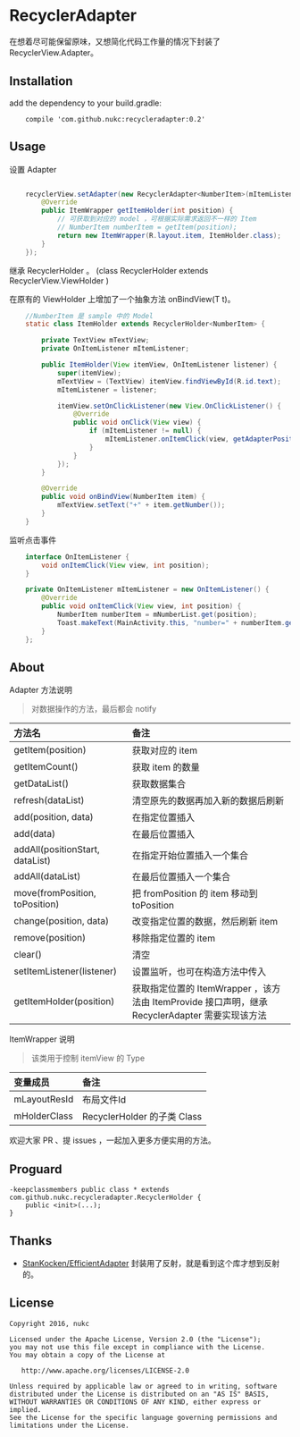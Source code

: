 # RecyclerAdapter
在想着尽可能保留原味，又想简化代码工作量的情况下封装了 RecyclerView.Adapter。

## Installation

add the dependency to your build.gradle:
```
    compile 'com.github.nukc:recycleradapter:0.2'
```

## Usage

设置 Adapter
```java

    recyclerView.setAdapter(new RecyclerAdapter<NumberItem>(mItemListener) {
        @Override
        public ItemWrapper getItemHolder(int position) {
            // 可获取到对应的 model ，可根据实际需求返回不一样的 Item
            // NumberItem numberItem = getItem(position);
            return new ItemWrapper(R.layout.item, ItemHolder.class);
        }
    });

```

继承 RecyclerHolder 。 (class RecyclerHolder extends RecyclerView.ViewHolder )

在原有的 ViewHolder 上增加了一个抽象方法 onBindView(T t)。

```java
    //NumberItem 是 sample 中的 Model
    static class ItemHolder extends RecyclerHolder<NumberItem> {

        private TextView mTextView;
        private OnItemListener mItemListener;

        public ItemHolder(View itemView, OnItemListener listener) {
            super(itemView);
            mTextView = (TextView) itemView.findViewById(R.id.text);
            mItemListener = listener;

            itemView.setOnClickListener(new View.OnClickListener() {
                @Override
                public void onClick(View view) {
                    if (mItemListener != null) {
                        mItemListener.onItemClick(view, getAdapterPosition());
                    }
                }
            });
        }

        @Override
        public void onBindView(NumberItem item) {
            mTextView.setText("+" + item.getNumber());
        }
    }
```

监听点击事件
```java
    interface OnItemListener {
        void onItemClick(View view, int position);
    }

    private OnItemListener mItemListener = new OnItemListener() {
        @Override
        public void onItemClick(View view, int position) {
            NumberItem numberItem = mNumberList.get(position);
            Toast.makeText(MainActivity.this, "number=" + numberItem.getNumber(), Toast.LENGTH_SHORT).show();
        }
    };
```

## About

Adapter 方法说明

> 对数据操作的方法，最后都会 notify

方法名 | 备注
:------------- | :-------------
getItem(position) | 获取对应的 item
getItemCount() | 获取 item 的数量
getDataList() | 获取数据集合
refresh(dataList) | 清空原先的数据再加入新的数据后刷新
add(position, data) | 在指定位置插入
add(data) | 在最后位置插入
addAll(positionStart, dataList) | 在指定开始位置插入一个集合
addAll(dataList) | 在最后位置插入一个集合
move(fromPosition, toPosition) | 把 fromPosition 的 item 移动到 toPosition
change(position, data) | 改变指定位置的数据，然后刷新 item
remove(position) | 移除指定位置的 item
clear() | 清空
setItemListener(listener) | 设置监听，也可在构造方法中传入
getItemHolder(position) | 获取指定位置的 ItemWrapper ，该方法由 ItemProvide 接口声明，继承 RecyclerAdapter 需要实现该方法

ItemWrapper 说明

> 该类用于控制 itemView 的 Type

变量成员 | 备注
:------------- | :-------------
mLayoutResId | 布局文件Id
mHolderClass | RecyclerHolder 的子类 Class

欢迎大家 PR 、提 issues ，一起加入更多方便实用的方法。

## Proguard

```
-keepclassmembers public class * extends com.github.nukc.recycleradapter.RecyclerHolder {
    public <init>(...);
}
```

## Thanks

- [StanKocken/EfficientAdapter](https://github.com/StanKocken/EfficientAdapter)  封装用了反射，就是看到这个库才想到反射的。

## License

    Copyright 2016, nukc

    Licensed under the Apache License, Version 2.0 (the "License");
    you may not use this file except in compliance with the License.
    You may obtain a copy of the License at

       http://www.apache.org/licenses/LICENSE-2.0

    Unless required by applicable law or agreed to in writing, software
    distributed under the License is distributed on an "AS IS" BASIS,
    WITHOUT WARRANTIES OR CONDITIONS OF ANY KIND, either express or implied.
    See the License for the specific language governing permissions and
    limitations under the License.